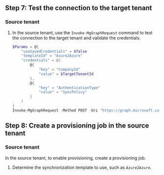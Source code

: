## Step 7: Test the connection to the target tenant

### Source tenant

1. In the source tenant, use the `Invoke-MgGraphRequest` command to test the connection to the target tenant and validate the credentials.

    ```PowerShell
    $Params = @{
        "useSavedCredentials" = $false
        "templateId" = "Azure2Azure"
        "credentials" = @(
            @{
                "key" = "CompanyId"
                "value" = $TargetTenantId
            },
            @{
                "key" = "AuthenticationType"
                "value" = "SyncPolicy"
            }
        )
    }
    Invoke-MgGraphRequest -Method POST -Uri "https://graph.microsoft.com/v1.0/servicePrincipals/$ServicePrincipalId/synchronization/jobs/validateCredentials" -Body $Params
    ```

## Step 8: Create a provisioning job in the source tenant

### Source tenant

In the source tenant, to enable provisioning, create a provisioning job.

1. Determine the synchronization template to use, such as `Azure2Azure`.